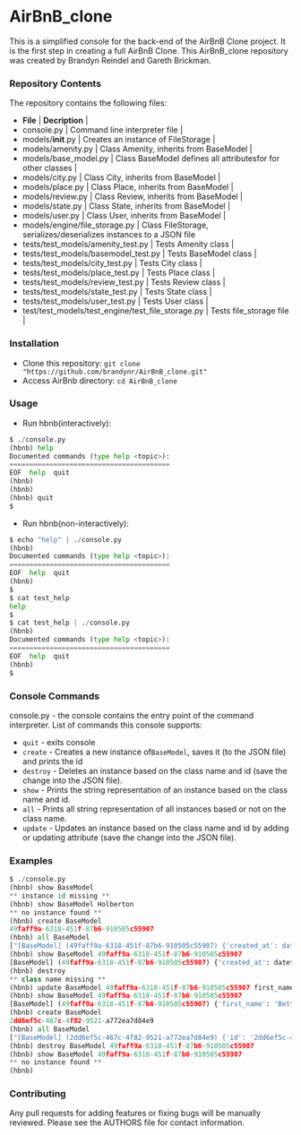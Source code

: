 # AirBnB_clone
This is a simplified console for the back-end of the AirBnB Clone project.
It is the first step in creating a full AirBnB Clone. This AirBnB_clone repository was created by Brandyn Reindel and Gareth Brickman.
### Repository Contents
The repository contains the following files:
-   **File**    |  **Decription** |
-   console.py   | Command line interpreter file |
-   models/__init__.py | Creates an instance of FileStorage |
-   models/amenity.py | Class Amenity, inherits from BaseModel |
-   models/base_model.py | Class BaseModel defines all attributesfor for other classes |
-   models/city.py | Class City, inherits from BaseModel |
-   models/place.py | Class Place, inherits from BaseModel |
-   models/review.py | Class Review, inherits from BaseModel |
-   models/state.py | Class State, inherits from BaseModel |
-   models/user.py | Class User, inherits from BaseModel |
-   models/engine/file_storage.py | Class FileStorage, serializes/deserializes instances to a JSON file
-   tests/test_models/amenity_test.py | Tests Amenity class |
-   tests/test_models/basemodel_test.py | Tests BaseModel class |
-   tests/test_models/city_test.py | Tests City class |
-   tests/test_models/place_test.py | Tests Place class |
-   tests/test_models/review_test.py | Tests Review class |
-   tests/test_models/state_test.py | Tests State class |
-   tests/test_models/user_test.py | Tests User class |
-   test/test_models/test_engine/test_file_storage.py | Tests file_storage file |
### Installation
-   Clone this repository:  `git clone "https://github.com/brandynr/AirBnB_clone.git"`
-   Access AirBnb directory:  `cd AirBnB_clone`
### Usage
-   Run hbnb(interactively):
```python
$ ./console.py
(hbnb) help
Documented commands (type help <topic>):
========================================
EOF  help  quit
(hbnb)
(hbnb)
(hbnb) quit
$
```
-   Run hbnb(non-interactively):
```python
$ echo "help" | ./console.py
(hbnb)
Documented commands (type help <topic>):
========================================
EOF  help  quit
(hbnb)
$
$ cat test_help
help
$
$ cat test_help | ./console.py
(hbnb)
Documented commands (type help <topic>):
========================================
EOF  help  quit
(hbnb)
$
```
### Console Commands
console.py - the console contains the entry point of the command interpreter. List of commands this console supports:
-   `quit`  - exits console
-   `create`  - Creates a new instance of`BaseModel`, saves it (to the JSON file) and prints the id
-   `destroy`  - Deletes an instance based on the class name and id (save the change into the JSON file).
-   `show`  - Prints the string representation of an instance based on the class name and id.
-   `all`  - Prints all string representation of all instances based or not on the class name.
-   `update`  - Updates an instance based on the class name and id by adding or updating attribute (save the change into the JSON file).
### Examples
```python
$ ./console.py
(hbnb) show BaseModel
** instance id missing **
(hbnb) show BaseModel Holberton
** no instance found **
(hbnb) create BaseModel
49faff9a-6318-451f-87b6-910505c55907
(hbnb) all BaseModel
["[BaseModel] (49faff9a-6318-451f-87b6-910505c55907) {'created_at': datetime.datetime(2017, 10, 2, 3, 10, 25, 903293), 'id': '49faff9a-6318-451f-87b6-910505c55907', 'updated_at': datetime.datetime(2017, 10, 2, 3, 10, 25, 903300)}"]
(hbnb) show BaseModel 49faff9a-6318-451f-87b6-910505c55907
[BaseModel] (49faff9a-6318-451f-87b6-910505c55907) {'created_at': datetime.datetime(2017, 10, 2, 3, 10, 25, 903293), 'id': '49faff9a-6318-451f-87b6-910505c55907', 'updated_at': datetime.datetime(2017, 10, 2, 3, 10, 25, 903300)}
(hbnb) destroy
** class name missing **
(hbnb) update BaseModel 49faff9a-6318-451f-87b6-910505c55907 first_name "Betty"
(hbnb) show BaseModel 49faff9a-6318-451f-87b6-910505c55907
[BaseModel] (49faff9a-6318-451f-87b6-910505c55907) {'first_name': 'Betty', 'id': '49faff9a-6318-451f-87b6-910505c55907', 'created_at': datetime.datetime(2017, 10, 2, 3, 10, 25, 903293), 'updated_at': datetime.datetime(2017, 10, 2, 3, 11, 3, 49401)}
(hbnb) create BaseModel
2dd6ef5c-467c-4f82-9521-a772ea7d84e9
(hbnb) all BaseModel
["[BaseModel] (2dd6ef5c-467c-4f82-9521-a772ea7d84e9) {'id': '2dd6ef5c-467c-4f82-9521-a772ea7d84e9', 'created_at': datetime.datetime(2017, 10, 2, 3, 11, 23, 639717), 'updated_at': datetime.datetime(2017, 10, 2, 3, 11, 23, 639724)}", "[BaseModel] (49faff9a-6318-451f-87b6-910505c55907) {'first_name': 'Betty', 'id': '49faff9a-6318-451f-87b6-910505c55907', 'created_at': datetime.datetime(2017, 10, 2, 3, 10, 25, 903293), 'updated_at': datetime.datetime(2017, 10, 2, 3, 11, 3, 49401)}"]
(hbnb) destroy BaseModel 49faff9a-6318-451f-87b6-910505c55907
(hbnb) show BaseModel 49faff9a-6318-451f-87b6-910505c55907
** no instance found **
(hbnb)
```
### Contributing
Any pull requests for adding features or fixing bugs will be manually reviewed. Please see the AUTHORS file for contact information.
